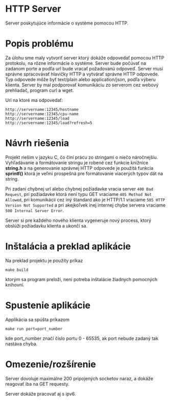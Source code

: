 # HTTP Server

Server poskytujúce informácie o systéme pomocou HTTP.

# Popis problému

Za úlohu sme maly vytvoriť server ktorý dokáže odpovedať pomocou HTTP protokolu,
na rôzne informácie o systéme. Server bude počúvať na zadanom porte a podľa url
bude vracať požadovanú odpoveď. Server musí správne spracovávať hlavičky HTTP
a vytvárať správne HTTP odpovede. Typ odpovede môže byť text/plain alebo
application/json, podľa výberu klienta. Server by mal podporovať komunikáciu
zo serverom cez webový prehliadač, program curl a wget.

Url na ktoré ma odpovedať:
```
http://servername:12345/hostname
http://servername:12345/cpu-name
http://servername:12345/load
http://servername:12345/load?refresh=5
```

# Návrh riešenia

Projekt riešim v jazyku C, čo činí prácu zo stringami o niečo náročnejšiu. Vyhľadávanie
a formátovanie stringu je robené cez funkcie knižnice __string.h__ a na generovanie
správnej HTTP odpovede je použitá funkcia __sprintf()__ ktorá je veľmi prospešná pre
formátovanie viacerých typov dát na string.

Pri zadaní chybnej url alebo chybnej požiadavke vracia server `400 Bad Request`,
pri požiadavke ktorá neni typu GET vraciame `405 Method Not Allowed`,
pri komunikácii cez iný štandard ako je HTTP/1.1 vraciame `505 HTTP Version Not Supported`
a pri akejkoľvek inej internej chybe servera vraciame `500 Internal Server Error`.


Server si pre každého nového klienta vygeneruje nový process, ktorý obslúži požiadavku
klienta a ukončí sa.

# Inštalácia a preklad aplikácie

Na preklad projektu je použíty príkaz
```
make build
```
ktorým sa program preloží, neni potreba inštalácie žiadnych pomocných knihovní.

# Spustenie aplikácie

Applikácia sa spúšta príkazom
```
make run port=port_number
```
kde port_number značí číslo portu 0 - 65535,
ak port nebude zadaný tak nastáva chyba.

# Omezenie/rozšírenie

Server dovoluje maximálne 200 pripojených socketov naraz,
a dokáže reagovať iba na GET requesty.

Server dokáže pracovať aj s ipv6.
